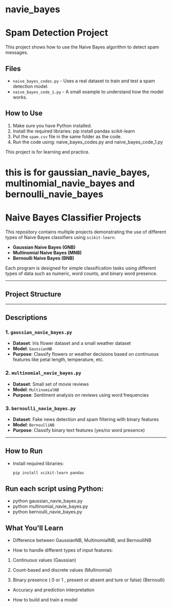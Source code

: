 # navie_bayes

# Spam Detection Project

This project shows how to use the Naive Bayes algorithm to detect spam messages.

## Files

- `naive_bayes_codes.py` - Uses a real dataset to train and test a spam detection model.
- `naive_bayes_code_1.py` - A small example to understand how the model works.

## How to Use

1. Make sure you have Python installed.
2. Install the required libraries: pip install pandas scikit-learn
3. Put the `spam.csv` file in the same folder as the code.
4. Run the code using: naive_bayes_codes.py and naive_bayes_code_1.py

This project is for learning and practice.



# this is for gaussian_navie_bayes, multinomial_navie_bayes and bernoulli_navie_bayes


# Naive Bayes Classifier Projects

This repository contains multiple projects demonstrating the use of different types of Naive Bayes classifiers using `scikit-learn`:

- **Gaussian Naive Bayes (GNB)**
- **Multinomial Naive Bayes (MNB)**
- **Bernoulli Naive Bayes (BNB)**

Each program is designed for simple classification tasks using different types of data such as numeric, word counts, and binary word presence.

---

##  Project Structure


---

## Descriptions

### 1. `gaussian_navie_bayes.py`

- **Dataset**: Iris flower dataset and a small weather dataset
- **Model**: `GaussianNB`
- **Purpose**: Classify flowers or weather decisions based on continuous features like petal length, temperature, etc.

### 2. `multinomial_navie_bayes.py`

- **Dataset**: Small set of movie reviews
- **Model**: `MultinomialNB`
- **Purpose**: Sentiment analysis on reviews using word frequencies

### 3. `bernoulli_navie_bayes.py`

- **Dataset**: Fake news detection and spam filtering with binary features
- **Model**: `BernoulliNB`
- **Purpose**: Classify binary text features (yes/no word presence)

---

## How to Run

* Install required libraries:
   ```bash
   pip install scikit-learn pandas

## Run each script using Python:

* python gaussian_navie_bayes.py
* python multinomial_navie_bayes.py
* python bernoulli_navie_bayes.py

## What You'll Learn

* Difference between GaussianNB, MultinomialNB, and BernoulliNB

* How to handle different types of input features:

1. Continuous values (Gaussian)

2. Count-based and discrete values (Multinomial)

3. Binary presence ( 0 or 1 , present or absent and ture or false) (Bernoulli)

* Accuracy and prediction interpretation

* How to build and train a model




   






 

